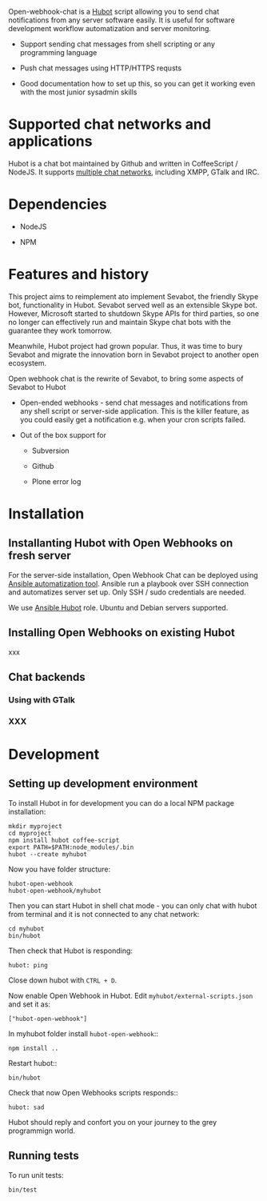 
Open-webhook-chat is a [Hubot](https://hubot.github.com/) script allowing you
to send chat notifications from any server software easily. It is useful for software development
workflow automatization and server monitoring.

* Support sending chat messages from shell scripting or any programming language

* Push chat messages using HTTP/HTTPS requsts

* Good documentation how to set up this, so you can get it working even with the most junior sysadmin skills

# Supported chat networks and applications

Hubot is a chat bot maintained by Github and written in CoffeeScript / NodeJS.
It supports [multiple chat networks](https://github.com/github/hubot/blob/master/docs/adapters.md), including XMPP,
GTalk and IRC.

# Dependencies

* NodeJS

* NPM

# Features and history

This project aims to reimplement ato implement Sevabot, the friendly Skype bot, functionality in Hubot.
Sevabot served well as an extensible Skype bot. However, Microsoft started to shutdown Skype APIs for third parties, so one no longer can effectively run and maintain Skype chat bots with the guarantee they work tomorrow.

Meanwhile, Hubot project had grown popular. Thus, it was time to bury Sevabot and migrate the innovation
born in Sevabot project to another open ecosystem.

Open webhook chat is the rewrite of Sevabot, to  bring some aspects of Sevabot to Hubot

* Open-ended webhooks - send chat messages and notifications from any shell script or server-side application.
  This is the killer feature, as you could easily get a notification e.g. when your cron scripts failed.

* Out of the box support for

    - Subversion

    - Github

    - Plone error log

# Installation

## Installanting Hubot with Open Webhooks on fresh server

For the server-side installation, Open Webhook Chat can be deployed using [Ansible automatization tool](http://www.ansible.com/home).
Ansible run a playbook over SSH connection and automatizes server set up. Only SSH / sudo credentials are needed.

We use [Ansible Hubot](https://github.com/miohtama/ansible-hubot) role. Ubuntu and Debian servers supported.

## Installing Open Webhooks on existing Hubot

xxx

## Chat backends

### Using with GTalk

### XXX

# Development

## Setting up development environment

To install Hubot in for development you can do a local NPM package installation:

    mkdir myproject
    cd myproject
    npm install hubot coffee-script
    export PATH=$PATH:node_modules/.bin
    hubot --create myhubot

Now you have folder structure:

    hubot-open-webhook
    hubot-open-webhook/myhubot

Then you can start Hubot in shell chat mode - you can only chat with hubot from terminal
and it is not connected to any chat network:

    cd myhubot
    bin/hubot

Then check that Hubot is responding:

    hubot: ping

Close down hubot with `CTRL + D`.

Now enable Open Webhook in Hubot. Edit `myhubot/external-scripts.json` and set it as:

    ["hubot-open-webhook"]

In myhubot folder install ``hubot-open-webhook``::

    npm install ..

Restart hubot::

    bin/hubot

Check that now Open Webhooks scripts responds::

    hubot: sad

Hubot should reply and confort you on your journey to the grey programmign world.

## Running tests

To run unit tests:

    bin/test






